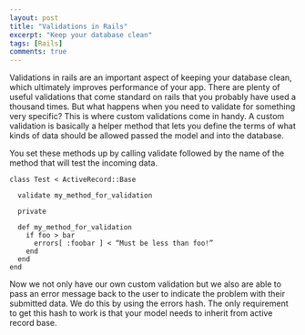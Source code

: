 ```yaml
---
layout: post
title: "Validations in Rails"
excerpt: "Keep your database clean"
tags: [Rails]
comments: true
---
```


Validations in rails are an important aspect of keeping your database clean, which ultimately improves performance of your app. There are plenty of useful validations that come standard on rails that you probably have used a thousand times. But what happens when you need to validate for something very specific? This is where custom validations come in handy. A custom validation is basically a helper method that lets you define the terms of what kinds of data should be allowed passed the model and into the database.

You set these methods up by calling validate followed by the name of the method that will test the incoming data.

```
class Test < ActiveRecord::Base

  validate my_method_for_validation

  private

  def my_method_for_validation
    if foo > bar
      errors[ :foobar ] < “Must be less than foo!”
    end
  end
end
```


Now we not only have our own custom validation but we also are able to pass an error message back to the user to indicate the problem with their submitted data. We do this by using the errors hash. The only requirement to get this hash to work is that your model needs to inherit from active record base.